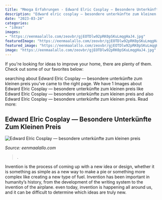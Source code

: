 ```yaml
---
title: "Mmoga Erfahrungen - Edward Elric Cosplay — Besondere Unterkünfte Zum Kleinen Preis"
description: "Edward elric cosplay — besondere unterkünfte zum kleinen preis"
date: "2023-03-24"
categories:
- "ideas"
images:
- "https://eenmaalallo.com/zeovbr/gjEOTDlw92pRK0pSKuLmqgHaJ4.jpg"
featuredImage: "https://eenmaalallo.com/zeovbr/gjEOTDlw92pRK0pSKuLmqgHaJ4.jpg"
featured_image: "https://eenmaalallo.com/zeovbr/gjEOTDlw92pRK0pSKuLmqgHaJ4.jpg"
image: "https://eenmaalallo.com/zeovbr/gjEOTDlw92pRK0pSKuLmqgHaJ4.jpg"
---
```



If you're looking for ideas to improve your home, there are plenty of them. Check out some of our favorites below: 

	

		
searching about Edward Elric Cosplay — besondere unterkünfte zum kleinen preis you've came to the right page. We have 1 Images about Edward Elric Cosplay — besondere unterkünfte zum kleinen preis like Edward Elric Cosplay — besondere unterkünfte zum kleinen preis and also Edward Elric Cosplay — besondere unterkünfte zum kleinen preis. Read more:
		
    
## Edward Elric Cosplay — Besondere Unterkünfte Zum Kleinen Preis

<img loading=lazy src="https://eenmaalallo.com/zeovbr/gjEOTDlw92pRK0pSKuLmqgHaJ4.jpg" onerror="this.onerror=null;this.src='https://tse1.mm.bing.net/th?id=OIP.pSITsw7jRDCb1ThcIElS6wAAAA&amp;pid=15.1';" alt="Edward Elric Cosplay — besondere unterkünfte zum kleinen preis">

_Source: eenmaalallo.com_

>. 

	

Invention is the process of coming up with a new idea or design, whether it is something as simple as a new way to make a pie or something more complex like creating a new type of fuel. Invention has been important in humanity’s history, from the development of the writing system to the invention of the airplane. even today, invention is happening all around us, and it can be difficult to determine which ideas are truly new.

